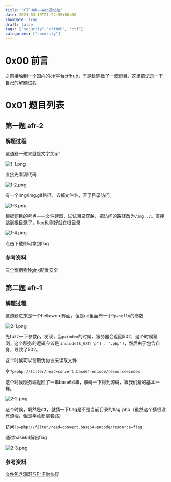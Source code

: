 ```yaml
---
title: "CTFHub——Web题总结"
date: 2021-03-19T21:22:55+08:00
showDate: true
draft: false
tags: ["security","ctfhub", "ctf"]
categories: ["security"]
---
```


# 0x00 前言

之前接触到一个国内的ctf平台ctfhub，于是趁热做了一波题目，这里把记录一下自己的解题过程


# 0x01 题目列表


## 第一题 afr-2 

### 解题过程

这道题一进来就是文字加gif

![1-1.png](1-1.png)

直接先看源代码

![1-2.png](1-2.png)

有一个img/img.gif路径，去掉文件名，开了目录访问。

![1-3.png](1-3.png)

根据题目的考点——文件读取，试试目录穿越，把访问的路径改为`/img../`。直接跳到根目录了，flag也刚好就在根目录

![1-4.png](1-4.png)

点击下载即可拿到flag

### 参考资料

[三个案例看Nginx配置安全](https://www.leavesongs.com/PENETRATION/nginx-insecure-configuration.html)


## 第二题 afr-1

### 解题过程

这道题进来是一个helloword界面，但是url里面有一个`?p=hello`的参数

![2-1.png](2-1.png)


先fuzz一下参数p，发现，当`p=index`的时候，服务器会返回502，这个时候猜测，这个服务的逻辑应该是 `include($_GET['p'] . ".php")`，然后由于包含自身，导致了502。

这个时候可以使用伪协议来读取文件

令`?p=php://filter/read=convert.base64-encode/resource=index`

这个时候服务端返回了一串base64串，解码一下得到源码，跟我们猜的基本一样。

![2-2.png](2-2.png)

这个时候，既然是ctf，就猜一下flag是不是当前目录的flag.php（虽然这个猜很没有道理，但是毕竟都是套路）

访问`?p=php://filter/read=convert.base64-encode/resource=flag`

通过base64解出flag

![2-3.png](2-3.png)


### 参考资料

[文件包含漏洞与PHP伪协议](https://www.smi1e.top/%E6%96%87%E4%BB%B6%E5%8C%85%E5%90%AB%E6%BC%8F%E6%B4%9E%E4%B8%8Ephp%E4%BC%AA%E5%8D%8F%E8%AE%AE/)